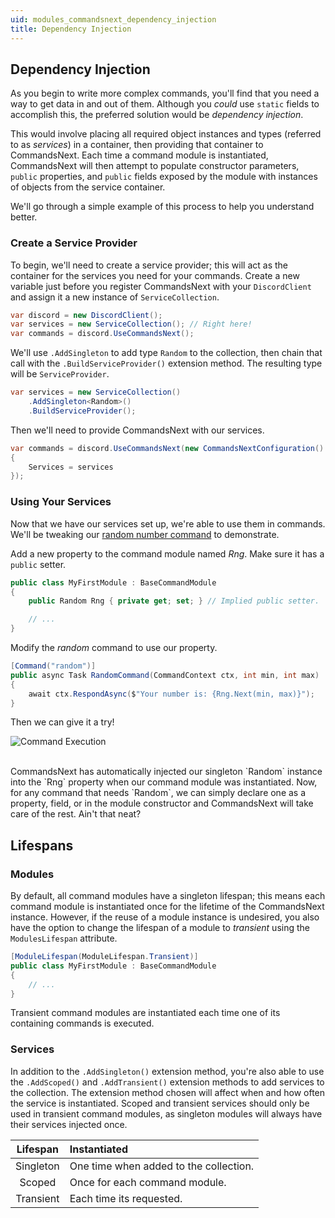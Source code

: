 ```yaml
---
uid: modules_commandsnext_dependency_injection
title: Dependency Injection
---
```


## Dependency Injection
As you begin to write more complex commands, you'll find that you need a way to get data in and out of them.
Although you *could* use `static` fields to accomplish this, the preferred solution would be *dependency injection*.

This would involve placing all required object instances and types (referred to as *services*) in a container, then providing that container to CommandsNext.
Each time a command module is instantiated, CommandsNext will then attempt to populate constructor parameters, `public` properties, and `public` fields exposed by the module with instances of objects from the service container.


We'll go through a simple example of this process to help you understand better.

### Create a Service Provider
To begin, we'll need to create a service provider; this will act as the container for the services you need for your commands.
Create a new variable just before you register CommandsNext with your `DiscordClient` and assign it a new instance of `ServiceCollection`.
```cs
var discord = new DiscordClient();
var services = new ServiceCollection();	// Right here!
var commands = discord.UseCommandsNext();
```

We'll use `.AddSingleton` to add type `Random` to the collection, then chain that call with the `.BuildServiceProvider()` extension method.
The resulting type will be `ServiceProvider`.
```cs
var services = new ServiceCollection()
    .AddSingleton<Random>()
	.BuildServiceProvider();
```

Then we'll need to provide CommandsNext with our services.
```cs
var commands = discord.UseCommandsNext(new CommandsNextConfiguration()
{
    Services = services
});
```

### Using Your Services
Now that we have our services set up, we're able to use them in commands.<br/>
We'll be tweaking our [random number command](xref:modules_commandsnext_intro#argument-converters) to demonstrate.

Add a new property to the command module named *Rng*. Make sure it has a `public` setter.
```cs
public class MyFirstModule : BaseCommandModule
{
    public Random Rng { private get; set; } // Implied public setter.

    // ...
}
```

Modify the *random* command to use our property.
```cs
[Command("random")]
public async Task RandomCommand(CommandContext ctx, int min, int max)
{
    await ctx.RespondAsync($"Your number is: {Rng.Next(min, max)}");
}
```

Then we can give it a try!

![Command Execution](/images/commands_dependency_injection_01.png)

<br/>
CommandsNext has automatically injected our singleton `Random` instance into the `Rng` property when our command module was instantiated.
Now, for any command that needs `Random`, we can simply declare one as a property, field, or in the module constructor and CommandsNext will take care of the rest.
Ain't that neat?


## Lifespans

### Modules
By default, all command modules have a singleton lifespan; this means each command module is instantiated once for the lifetime of the CommandsNext instance.
However, if the reuse of a module instance is undesired, you also have the option to change the lifespan of a module to *transient* using the `ModulesLifespan` attribute.
```cs
[ModuleLifespan(ModuleLifespan.Transient)]
public class MyFirstModule : BaseCommandModule
{
    // ...
}
```
Transient command modules are instantiated each time one of its containing commands is executed.


### Services
In addition to the `.AddSingleton()` extension method, you're also able to use the `.AddScoped()` and `.AddTransient()` extension methods to add services to the collection.
The extension method chosen will affect when and how often the service is instantiated.
Scoped and transient services should only be used in transient command modules, as singleton modules will always have their services injected once.

Lifespan|Instantiated
:---:|:---
Singleton|One time when added to the collection.
Scoped|Once for each command module.
Transient|Each time its requested.
